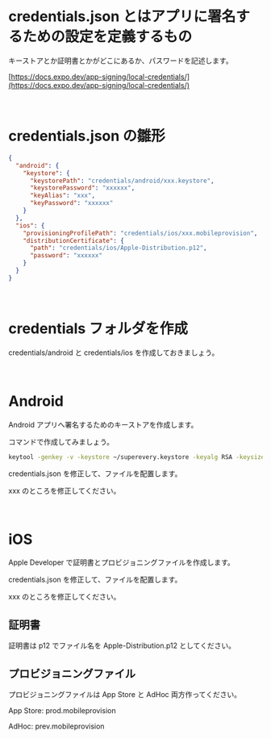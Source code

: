 # credentials.json とはアプリに署名するための設定を定義するもの

キーストアとか証明書とかがどこにあるか、パスワードを記述します。

[https://docs.expo.dev/app-signing/local-credentials/](https://docs.expo.dev/app-signing/local-credentials/)

<br>

# credentials.json の雛形

```json
{
  "android": {
    "keystore": {
      "keystorePath": "credentials/android/xxx.keystore",
      "keystorePassword": "xxxxxx",
      "keyAlias": "xxx",
      "keyPassword": "xxxxxx"
    }
  },
  "ios": {
    "provisioningProfilePath": "credentials/ios/xxx.mobileprovision",
    "distributionCertificate": {
      "path": "credentials/ios/Apple-Distribution.p12",
      "password": "xxxxxx"
    }
  }
}
```

<br>

# credentials フォルダを作成

credentials/android と credentials/ios を作成しておきましょう。

<br>

# Android

Android アプリへ署名するためのキーストアを作成します。

コマンドで作成してみましょう。

```zsh
keytool -genkey -v -keystore ~/superevery.keystore -keyalg RSA -keysize 2048 -validity 10000 -alias upload
```

credentials.json を修正して、ファイルを配置します。

xxx のところを修正してください。

<br>

# iOS

Apple Developer で証明書とプロビジョニングファイルを作成します。

credentials.json を修正して、ファイルを配置します。

xxx のところを修正してください。

## 証明書

証明書は p12 でファイル名を Apple-Distribution.p12 としてください。

## プロビジョニングファイル

プロビジョニングファイルは App Store と AdHoc 両方作ってください。

App Store: prod.mobileprovision

AdHoc: prev.mobileprovision
